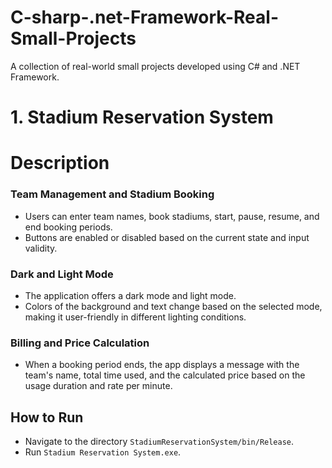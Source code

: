 # C-sharp-.net-Framework-Real-Small-Projects
A collection of real-world small projects developed using C# and .NET Framework.

# 1. Stadium Reservation System

# Description

### Team Management and Stadium Booking
- Users can enter team names, book stadiums, start, pause, resume, and end booking periods.
- Buttons are enabled or disabled based on the current state and input validity.

### Dark and Light Mode
- The application offers a dark mode and light mode.
- Colors of the background and text change based on the selected mode, making it user-friendly in different lighting conditions.

### Billing and Price Calculation
- When a booking period ends, the app displays a message with the team's name, total time used, and the calculated price based on the usage duration and rate per minute.

## How to Run
- Navigate to the directory `StadiumReservationSystem/bin/Release`.
- Run `Stadium Reservation System.exe`.

